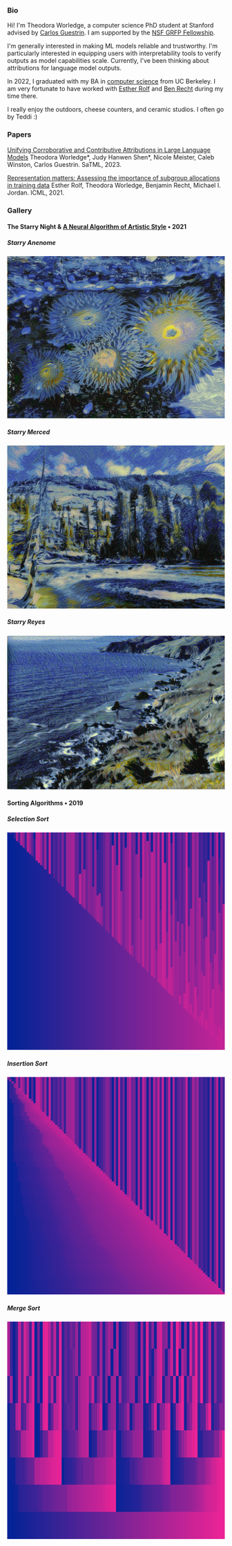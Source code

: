 ### Bio

Hi! I'm Theodora Worledge, a computer science PhD student at Stanford advised by [Carlos Guestrin](https://guestrin.su.domains/). I am supported by the [NSF GRFP Fellowship](https://www.nsfgrfp.org/). 

I'm generally interested in making ML models reliable and trustworthy. I'm particularly interested in equipping users with interpretability tools to verify outputs as model capabilities scale. Currently, I've been thinking about attributions for language model outputs.

In 2022, I graduated with my BA in [computer science](https://eecs.berkeley.edu/academics/undergraduate/cs-ba/) from UC Berkeley. I am very fortunate to have worked with [Esther Rolf](https://www.estherrolf.com/) and [Ben Recht](https://people.eecs.berkeley.edu/~brecht/) during my time there.

I really enjoy the outdoors, cheese counters, and ceramic studios. I often go by Teddi :)

### Papers
[Unifying Corroborative and Contributive Attributions in Large Language Models](https://arxiv.org/abs/2311.12233)
Theodora Worledge*, Judy Hanwen Shen*, Nicole Meister, Caleb Winston, Carlos Guestrin. SaTML, 2023.

[Representation matters: Assessing the importance of subgroup allocations in training data](https://arxiv.org/abs/2103.03399)
Esther Rolf, Theodora Worledge, Benjamin Recht, Michael I. Jordan. ICML, 2021.

### Gallery

#### The Starry Night & [A Neural Algorithm of Artistic Style](https://arxiv.org/abs/1508.06576) • 2021
##### Starry Anenome
![Image](/results/naas_starry_anenome1.jpg)
##### Starry Merced
![Image](/results/naas_starry_merced.jpg)
##### Starry Reyes
![Image](/results/naas_y_starry_coast1.jpg)
<!-- ##### Starry Tidepool
![Image](/results/naas_y_starry_pool1.jpg) -->

#### Sorting Algorithms • 2019
##### Selection Sort
![Image](/results/sort_selection1.png)
##### Insertion Sort
![Image](/results/sort_insertion1.png)
##### Merge Sort
![Image](/results/sort_merge2.png)

